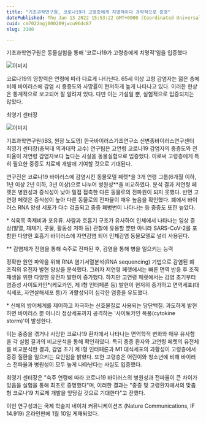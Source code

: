 ```yaml
---
title: "기초과학연구원, 코로나19가 고령층에게 치명적이다 과학적으로 증명"
datePublished: Thu Jan 13 2022 15:53:22 GMT+0000 (Coordinated Universal Time)
cuid: cm7022ngj000209jwcu96dc87
slug: 3100

---
```



기초과학연구원은 동물실험을 통해 '코로나19가 고령층에게 치명적'임을 입증했다

![이미지](https://cdn.hashnode.com/res/hashnode/image/upload/v1739252565780/830918ef-1b33-4da7-972e-d352b6840e6c.jpeg)

코로나19의 영향력은 연령에 따라 다르게 나타난다. 65세 이상 고령 감염자는 젊은 층에 비해 바이러스에 감염 시 중증도와 사망률이 현저하게 높게 나타나고 있다. 이러한 현상은 통계적으로 보고되어 잘 알려져 있다. 다만 이는 가설일 뿐, 실험적으로 입증되지는 않았다.

최영기 센터장

![이미지](https://cdn.hashnode.com/res/hashnode/image/upload/v1739252567759/70ef477c-1acd-4703-94d6-275e0b1dd732.png)

기초과학연구원(IBS, 원장 노도영) 한국바이러스기초연구소 신변종바이러스연구센터 최영기 센터장(충북대 의과대학 교수) 연구팀은 고연령 코로나19 감염자의 중증도와 전파율이 저연령 감염자보다 높다는 사실을 동물실험으로 입증했다. 이로써 고령층에게 특히 필요한 중증도 치료제 개발에 기여할 것으로 기대된다.

연구진은 코로나19 바이러스에 감염시킨 동물모델 페렛*을 3개 연령 그룹(6개월 이하, 1년 이상 2년 이하, 3년 이상)으로 나누어 병원성**을 비교하였다. 분석 결과 저연령 페렛은 병원성과 증식성이 낮아 밀접 접촉한 다른 동물로의 전파원이 되지 못했다. 반면 고연령 페렛은 증식성이 높아 다른 동물로의 전파율이 매우 높음을 확인했다. 폐에서 바이러스 RNA 양성 세포가 다수 검출되고 중증 폐병변이 나타나는 등 중증도 또한 높았다.

* 식육목 족제비과 포유류. 사람과 호흡기 구조가 유사하여 인체에서 나타나는 임상 증상(발열, 재채기, 콧물, 활동성 저하 등) 관찰에 유용할 뿐만 아니라 SARS-CoV-2를 포함한 다양한 호흡기 바이러스에 자연감염 되어 인체감염 동물모델로 널리 사용된다.

** 감염체가 전염을 통해 숙주로 전파된 후, 감염을 통해 병을 일으키는 능력

정확한 원인 파악을 위해 RNA 염기서열분석(RNA sequencing) 기법으로 감염된 폐 조직의 유전자 발현 양상을 분석했다. 그러자 저연령 페렛에서는 빠른 면역 반응 후 조직재생을 위한 다양한 유전자 발현이 증가했다. 하지만 고연령 페렛에서는 감염 초기부터 염증성 사이토카인*(케모카인, 제 I형 인터페론 등) 발현이 현저히 증가하고 면역세포(대식세포, 자연살해세포 등)가 과활성되어 심각한 염증을 유도했다.

* 신체의 방어체계를 제어하고 자극하는 신호물질로 사용되는 당단백질. 과도하게 발현하면 바이러스 뿐 아니라 정상세포까지 공격하는 '사이토카인 폭풍(cytokine storm)'이 발생한다.

이는 중증을 겪거나 사망한 코로나19 환자에서 나타나는 면역학적 변화와 매우 유사함을 각 실험 결과의 비교분석을 통해 확인하였다. 특히 중증 환자와 고연령 페렛의 유전체를 비교분석한 결과, 감염 초기 제 I형 인터페론과 M1 대식세포의 과활성이 고령층에서 중증 질환을 일으키는 요인임을 밝혔다. 또한 고령층은 어린이와 청소년에 비해 바이러스 전파율과 병원성이 모두 높게 나타난다는 사실도 입증했다.

최영기 센터장은 "숙주 연령에 따라 코로나19 바이러스의 병원성과 전파율이 큰 차이가 있음을 실험을 통해 최초로 증명했다"며, 이러한 결과는 "중증 및 고령환자에서의 맞춤형 코로나19 치료제 개발을 앞당길 것으로 기대한다"고 전했다.

이번 연구성과는 국제 학술지 네이처 커뮤니케이션즈 (Nature Communications, IF 14.919) 온라인판에 1월 10일 게재되었다.